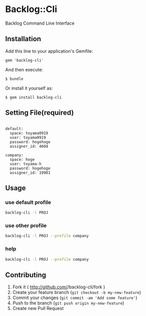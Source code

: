 # Backlog::Cli

Backlog Command Line Interface

## Installation

Add this line to your application's Gemfile:

    gem 'backlog-cli'

And then execute:

    $ bundle

Or install it yourself as:

    $ gem install backlog-cli

## Setting File(required)

```yaml:$HOME/.backlogrc

default:
  space: toyama0919
  user: toyama0919
  password: hogehoge
  assigner_id: 4604

company:
  space: hoge
  user: toyama-h
  password: hogehoge
  assigner_id: 19981

```

## Usage

  ### use default profile
  ```bash
  backlog-cli -l PROJ
  ```

  ### use other profile
  ```bash
  backlog-cli -l PROJ --profile company
  ```

  ### help
  ```bash
  backlog-cli -l PROJ --profile company
  ```


## Contributing

1. Fork it ( http://github.com/<my-github-username>/backlog-cli/fork )
2. Create your feature branch (`git checkout -b my-new-feature`)
3. Commit your changes (`git commit -am 'Add some feature'`)
4. Push to the branch (`git push origin my-new-feature`)
5. Create new Pull Request
